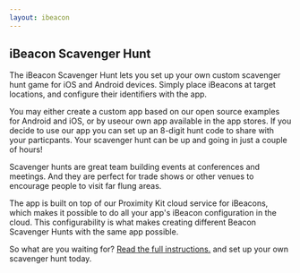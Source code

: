 ```yaml
---
layout: ibeacon
---
```



## iBeacon Scavenger Hunt

The iBeacon Scavenger Hunt lets you set up your own custom scavenger hunt game for iOS and Android devices.  Simply place iBeacons at target locations, and configure their identifiers with the app.

You may either create a custom app based on our open source examples for Android and iOS, or by useour own app available in the app stores.  If you decide to use our app you can set up an 8-digit hunt code to share with your particpants.  Your scavenger hunt can be up and going in just a couple of hours!

Scavenger hunts are great team building events at conferences and meetings.  And they are perfect for trade shows or other venues to encourage people to visit far flung areas.

The app is built on top of our Proximity Kit cloud service for iBeacons, which makes it possible to do all your app's iBeacon configuration in the cloud.  This configurability is what makes creating different Beacon Scavenger Hunts with the same app possible.

So what are you waiting for?  [Read the full instructions.](instructions.html) and set up your own scavenger hunt today.
